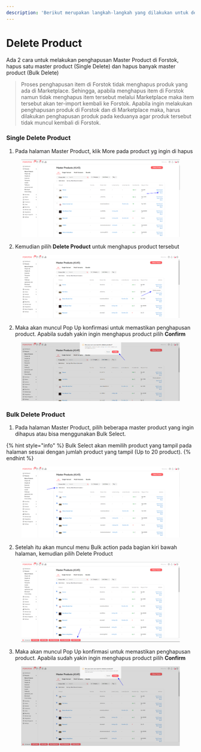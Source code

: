 ```yaml
---
description: 'Berikut merupakan langkah-langkah yang dilakukan untuk delete product :'
---
```


# Delete Product

Ada 2 cara untuk melakukan penghapusan Master Product di Forstok, hapus satu master product (Single Delete) dan hapus banyak master product (Bulk Delete)

> Proses penghapusan item di Forstok tidak menghapus produk yang ada di Marketplace. Sehingga, apabila menghapus item di Forstok namun tidak menghapus item tersebut melalui Marketplace maka item tersebut akan ter-import kembali ke Forstok. Apabila ingin melakukan penghapusan produk di Forstok dan di Marketplace maka, harus dilakukan penghapusan produk pada keduanya agar produk tersebut tidak muncul kembali di Forstok.

### Single Delete Product

1. Pada halaman Master Product, klik More pada product yg ingin di hapus

<figure><img src="../../../.gitbook/assets/image (2).png" alt=""><figcaption></figcaption></figure>

2. Kemudian pilih **Delete Product** untuk menghapus product tersebut

<figure><img src="../../../.gitbook/assets/image (5).png" alt=""><figcaption></figcaption></figure>

2. Maka akan muncul Pop Up konfirmasi untuk memastikan penghapusan product. Apabila sudah yakin ingin menghapus product pilih **Confirm**

<figure><img src="../../../.gitbook/assets/image (27).png" alt=""><figcaption></figcaption></figure>

### Bulk Delete Product

1. Pada halaman Master Product, pilih beberapa master product yang ingin dihapus atau bisa menggunakan Bulk Select.

{% hint style="info" %}
Bulk Select akan memilih product yang tampil pada halaman sesuai dengan jumlah product yang tampil (Up to 20 product).
{% endhint %}

<figure><img src="../../../.gitbook/assets/image (30).png" alt=""><figcaption></figcaption></figure>

2. Setelah itu akan muncul menu Bulk action pada bagian kiri bawah halaman, kemudian pilih Delete Product

<figure><img src="../../../.gitbook/assets/image (22).png" alt=""><figcaption></figcaption></figure>

3. Maka akan muncul Pop Up konfirmasi untuk memastikan penghapusan product. Apabila sudah yakin ingin menghapus product pilih **Confirm**

<figure><img src="../../../.gitbook/assets/image (12).png" alt=""><figcaption></figcaption></figure>
